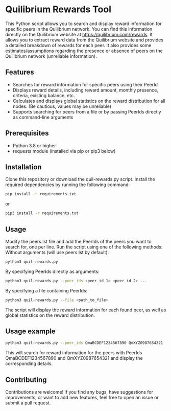 # Quilibrium Rewards Tool

This Python script allows you to search and display reward information for specific peers in the Quilibrium network. You can find this information directly on the Quilibrium website at https://quilibrium.com/rewards. It allows you to extract reward data from the Quilibrium website and provides a detailed breakdown of rewards for each peer. 
It also provides some estimates/assumptions regarding the presence or absence of peers on the Quilibrium network (unreliable information).

## Features

- Searches for reward information for specific peers using their PeerId
- Displays reward details, including reward amount, monthly presence, criteria, existing balance, etc.
- Calculates and displays global statistics on the reward distribution for all nodes. (Be cautious, values may be unreliable)
- Supports searching for peers from a file or by passing PeerIds directly as command-line arguments

## Prerequisites

- Python 3.8 or higher
- requests module (installed via pip or pip3 below)

## Installation
Clone this repository or download the quil-rewards.py script.
Install the required dependencies by running the following command:
```bash 
pip install -r requirements.txt
```
or
```bash 
pip3 install -r requirements.txt
```

## Usage
Modify the peers.lst file and add the PeerIds of the peers you want to search for, one per line.
Run the script using one of the following methods:
Without arguments (will use peers.lst by default):
```bash 
python3 quil-rewards.py
```

By specifying PeerIds directly as arguments:
```bash 
python3 quil-rewards.py --peer_ids <peer_id_1> <peer_id_2> ...
```

By specifying a file containing PeerIds:
```bash 
python3 quil-rewards.py --file <path_to_file>
```
The script will display the reward information for each found peer, as well as global statistics on the reward distribution.

## Usage example
```bash 
python3 quil-rewards.py --peer_ids QmaBCDEF1234567890 QmXYZ0987654321
```

This will search for reward information for the peers with PeerIds QmaBCDEF1234567890 and QmXYZ0987654321 and display the corresponding details.
## Contributing
Contributions are welcome! If you find any bugs, have suggestions for improvements, or want to add new features, feel free to open an issue or submit a pull request.

